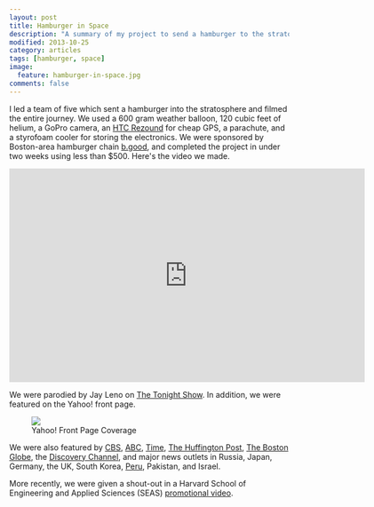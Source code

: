 ```yaml
---
layout: post
title: Hamburger in Space
description: "A summary of my project to send a hamburger to the stratosphere and back."
modified: 2013-10-25
category: articles
tags: [hamburger, space]
image:
  feature: hamburger-in-space.jpg
comments: false
---
```


I led a team of five which sent a hamburger into the stratosphere and filmed the entire journey. We used a 600 gram weather balloon, 120 cubic feet of helium, a GoPro camera, an [HTC Rezound](http://www.htc.com/us/smartphones/htc-rezound/) for cheap GPS, a parachute, and a styrofoam cooler for storing the electronics. We were sponsored by Boston-area hamburger chain [b.good](http://www.bgood.com/), and completed the project in under two weeks using less than $500. Here's the video we made.

<iframe class="youtube-player" type="text/html" width="640" height="385" src="http://www.youtube.com/embed/nRkQE0I4NZw" allowfullscreen frameborder="0">
</iframe>

We were parodied by Jay Leno on [The Tonight Show](http://www.nbc.com/the-tonight-show/video/monologue-part-2-111212/1423754/). In addition, we were featured on the Yahoo! front page.

<figure>
    <a href="http://news.yahoo.com/video/harvard-students-send-hamburger-space-032008259.html"><img src="http://i.imgur.com/lrBE8La.jpg"></a>
    <figcaption>Yahoo! Front Page Coverage</figcaption>
</figure>

We were also featured by [CBS](http://www.cbsnews.com/video/watch/?id=50134880n), [ABC](http://abcnews.go.com/blogs/lifestyle/2012/11/harvard-students-send-first-burger-into-space/), [Time](http://newsfeed.time.com/2012/11/13/watch-five-guys-from-harvard-send-a-hamburger-into-space/), [The Huffington Post](http://www.huffingtonpost.com/2012/11/06/first-hamburger-in-space-harvard-operation-skyfall-video_n_2084102.html), [The Boston Globe](http://www.boston.com/yourcampus/news/harvard/2012/11/harvard_students_record_video_of_hamburger_sent_to_space.html), the [Discovery Channel](http://news.discovery.com/space/boston-hamburger-goes-to-space-gotta-see-video-121106.htm), and major news outlets in Russia, Japan, Germany, the UK, South Korea, [Peru](http://www.rpp.com.pe/2012-11-09-eeuu-estudiantes-lanzan-al-espacio-una-hamburguesa-noticia_538977.html), Pakistan, and Israel.


More recently, we were given a shout-out in a Harvard School of Engineering and Applied Sciences (SEAS) [promotional video](http://alumni.harvard.edu/stories/what-if).

